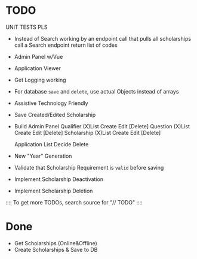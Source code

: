TODO
=====
UNIT TESTS PLS


- Instead of Search working by an endpoint call that pulls all scholarships
    call a Search endpoint
        return list of codes


- Admin Panel w/Vue
- Application Viewer
- Get Logging working
- For database `save` and `delete`, use actual Objects instead of arrays
- Assistive Technology Friendly

- Save Created/Edited Scholarship    
- Build Admin Panel
    Qualifier
        (X)List
        Create
        Edit
        [Delete]
    Question
        (X)List
        Create
        Edit
        [Delete]
    Scholarship
        (X)List
        Create
        Edit
        [Delete]

    Application
        List
        Decide
        Delete


- New "Year" Generation
- Validate that Scholarship Requirement is `valid` before saving
- Implement Scholarship Deactivation
- Implement Scholarship Deletion

:::: To get more TODOs, search source for "// TODO" ::::

Done
=====
- Get Scholarships (Online&Offline)
- Create Scholarships & Save to DB
